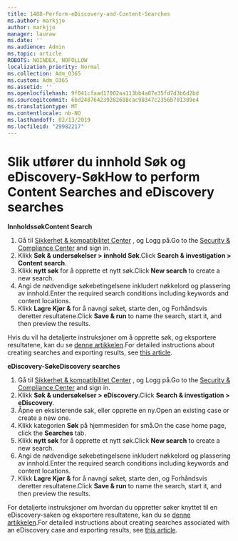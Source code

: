 ```yaml
---
title: 1488-Perform-eDiscovery-and-Content-Searches
ms.author: markjjo
author: markjjo
manager: lauraw
ms.date: ''
ms.audience: Admin
ms.topic: article
ROBOTS: NOINDEX, NOFOLLOW
localization_priority: Normal
ms.collection: Adm_O365
ms.custom: Adm_O365
ms.assetid: ''
ms.openlocfilehash: 9f041cfaad17002aa113bb4a07e35fd7d3b6d2bd
ms.sourcegitcommit: 6bd248764239282688cac98347c2356b701389e4
ms.translationtype: MT
ms.contentlocale: nb-NO
ms.lasthandoff: 02/13/2019
ms.locfileid: "29982217"
---
```

# <a name="how-to-perform-content-searches-and-ediscovery-searches"></a><span data-ttu-id="ff06c-102">Slik utfører du innhold Søk og eDiscovery-Søk</span><span class="sxs-lookup"><span data-stu-id="ff06c-102">How to perform Content Searches and eDiscovery searches</span></span>

<span data-ttu-id="ff06c-103">**Innholdssøk**</span><span class="sxs-lookup"><span data-stu-id="ff06c-103">**Content Search**</span></span>

1. <span data-ttu-id="ff06c-104">Gå til [Sikkerhet & kompatibilitet Center](https://protection.office.com) , og Logg på.</span><span class="sxs-lookup"><span data-stu-id="ff06c-104">Go to the [Security & Compliance Center](https://protection.office.com) and sign in.</span></span>
2. <span data-ttu-id="ff06c-105">Klikk **Søk & undersøkelser > innhold Søk**.</span><span class="sxs-lookup"><span data-stu-id="ff06c-105">Click **Search & investigation > Content search**.</span></span>
3. <span data-ttu-id="ff06c-106">Klikk **nytt søk** for å opprette et nytt søk.</span><span class="sxs-lookup"><span data-stu-id="ff06c-106">Click **New search** to create a new search.</span></span>
4. <span data-ttu-id="ff06c-107">Angi de nødvendige søkebetingelsene inkludert nøkkelord og plassering av innhold.</span><span class="sxs-lookup"><span data-stu-id="ff06c-107">Enter the required search conditions including keywords and content locations.</span></span>  
5. <span data-ttu-id="ff06c-108">Klikk **Lagre Kjør &** for å navngi søket, starte den, og Forhåndsvis deretter resultatene.</span><span class="sxs-lookup"><span data-stu-id="ff06c-108">Click **Save & run** to name the search, start it, and then preview the results.</span></span> 
 
<span data-ttu-id="ff06c-109">Hvis du vil ha detaljerte instruksjoner om å opprette søk, og eksportere resultatene, kan du se [denne artikkelen](https://docs.microsoft.com/office365/securitycompliance/content-search).</span><span class="sxs-lookup"><span data-stu-id="ff06c-109">For detailed instructions about creating searches and exporting results, see [this article](https://docs.microsoft.com/office365/securitycompliance/content-search).</span></span>

<span data-ttu-id="ff06c-110">**eDiscovery-Søk**</span><span class="sxs-lookup"><span data-stu-id="ff06c-110">**eDiscovery searches**</span></span>

1. <span data-ttu-id="ff06c-111">Gå til [Sikkerhet & kompatibilitet Center](https://protection.office.com) , og Logg på.</span><span class="sxs-lookup"><span data-stu-id="ff06c-111">Go to the [Security & Compliance Center](https://protection.office.com) and sign in.</span></span>
2. <span data-ttu-id="ff06c-112">Klikk **Søk & undersøkelser > eDiscovery**.</span><span class="sxs-lookup"><span data-stu-id="ff06c-112">Click **Search & investigation > eDiscovery**.</span></span>
3. <span data-ttu-id="ff06c-113">Åpne en eksisterende sak, eller opprette en ny.</span><span class="sxs-lookup"><span data-stu-id="ff06c-113">Open an existing case or create a new one.</span></span>
4. <span data-ttu-id="ff06c-114">Klikk kategorien **Søk** på hjemmesiden for små.</span><span class="sxs-lookup"><span data-stu-id="ff06c-114">On the case home page, click the **Searches** tab.</span></span>  
5. <span data-ttu-id="ff06c-115">Klikk **nytt søk** for å opprette et nytt søk.</span><span class="sxs-lookup"><span data-stu-id="ff06c-115">Click **New search** to create a new search.</span></span>
6. <span data-ttu-id="ff06c-116">Angi de nødvendige søkebetingelsene inkludert nøkkelord og plassering av innhold.</span><span class="sxs-lookup"><span data-stu-id="ff06c-116">Enter the required search conditions including keywords and content locations.</span></span>  
7. <span data-ttu-id="ff06c-117">Klikk **Lagre Kjør &** for å navngi søket, starte den, og Forhåndsvis deretter resultatene.</span><span class="sxs-lookup"><span data-stu-id="ff06c-117">Click **Save & run** to name the search, start it, and then preview the results.</span></span>

<span data-ttu-id="ff06c-118">For detaljerte instruksjoner om hvordan du oppretter søker knyttet til en eDiscovery-saken og eksportere resultatene, kan du se [denne artikkelen](https://docs.microsoft.com/office365/securitycompliance/ediscovery-cases).</span><span class="sxs-lookup"><span data-stu-id="ff06c-118">For detailed instructions about creating searches associated with an eDiscovery case and exporting results, see [this article](https://docs.microsoft.com/office365/securitycompliance/ediscovery-cases).</span></span>